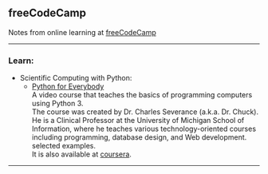 ## freeCodeCamp

Notes from online learning at [freeCodeCamp](https://www.freecodecamp.org/)

----------------------------------------------------

### Learn:
* Scientific Computing with Python:
    * [Python for Everybody](https://www.freecodecamp.org/learn/scientific-computing-with-python/python-for-everybody/)  
      A video course that teaches the basics of programming computers using Python 3.  
      The course was created by Dr. Charles Severance (a.k.a. Dr. Chuck). He is a Clinical Professor at the University of Michigan School of Information, where he teaches various technology-oriented courses including programming, database design, and Web development.
selected examples.  
      It is also available at [coursera](https://www.coursera.org/specializations/python).

----------------------------------------------------